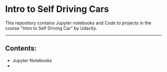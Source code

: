 # Intro to Self Driving Cars
This repository contains Jupyter notebooks and Code to projects in the course "Intro to Self Driving Car" by Udacity.

---

## Contents:
- Jupyter Notebooks
- 
